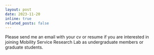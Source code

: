 ```yaml
---
layout: post
date: 2023-11-20
inline: true
related_posts: false
---
```



Please send me an email with your cv or resume if you are interested in joining Mobility Service Research Lab as undergraduate members or graduate students.

